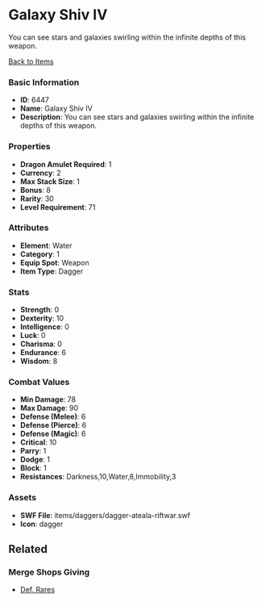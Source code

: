 # Galaxy Shiv IV

You can see stars and galaxies swirling within the infinite depths of this weapon.

[Back to Items](../items.md)

### Basic Information

- **ID**: 6447
- **Name**: Galaxy Shiv IV
- **Description**: You can see stars and galaxies swirling within the infinite depths of this weapon.

### Properties

- **Dragon Amulet Required**: 1
- **Currency**: 2
- **Max Stack Size**: 1
- **Bonus**: 8
- **Rarity**: 30
- **Level Requirement**: 71

### Attributes

- **Element**: Water
- **Category**: 1
- **Equip Spot**: Weapon
- **Item Type**: Dagger

### Stats

- **Strength**: 0
- **Dexterity**: 10
- **Intelligence**: 0
- **Luck**: 0
- **Charisma**: 0
- **Endurance**: 6
- **Wisdom**: 8

### Combat Values

- **Min Damage**: 78
- **Max Damage**: 90
- **Defense (Melee)**: 6
- **Defense (Pierce)**: 6
- **Defense (Magic)**: 6
- **Critical**: 10
- **Parry**: 1
- **Dodge**: 1
- **Block**: 1
- **Resistances**: Darkness,10,Water,8,Immobility,3

### Assets

- **SWF File**: items/daggers/dagger-ateala-riftwar.swf
- **Icon**: dagger

## Related

### Merge Shops Giving

- [Def. Rares](../merge-shops/4-def-rares.md)

